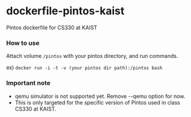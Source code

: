 # dockerfile-pintos-kaist
Pintos dockerfile for CS330 at KAIST

### How to use

Attach volume `/pintos` with your pintos directory, and run commands.

ex) `docker run -i -t -v (your pintos dir path):/pintos bash`

### Important note

* qemu simulator is not supported yet. Remove --qemu option for now.
* This is only targeted for the specific version of Pintos used in class CS330 at KAIST.
